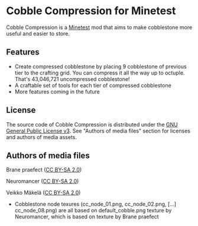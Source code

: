 # Cobble Compression for Minetest

Cobble Compression is a [Minetest](https://minetest.net) mod that aims to make cobblestone more useful and easier to store.

## Features

* Create compressed cobblestone by placing 9 cobblestone of previous tier to the crafting grid. You can compress it all the way up to octuple. That's 43,046,721 uncompressed cobblestone!
* A craftable set of tools for each tier of compressed cobblestone
* More features coming in the future

## License

The source code of Cobble Compression is distributed under the [GNU General Public License v3](https://gnu.org/licenses/gpl.txt).
See "Authors of media files" section for licenses and authors of media assets.

## Authors of media files

Brane praefect ([CC BY-SA 2.0](https://creativecommons.org/licenses/by-sa/2.0/))

Neuromancer ([CC BY-SA 2.0](https://creativecommons.org/licenses/by-sa/2.0/))

Veikko Mäkelä ([CC BY-SA 2.0](https://creativecommons.org/licenses/by-sa/2.0/))
* Cobblestone node texures (cc_node_01.png, cc_node_02.png, [...] cc_node_08.png) are all based on default_cobble.png texture by Neuromancer, which is based on texture by Brane praefect
